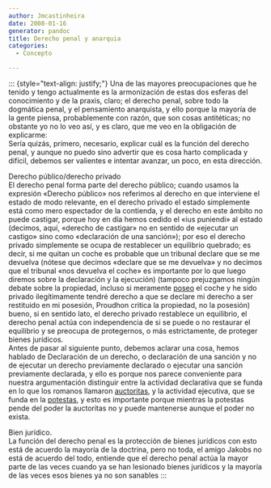 ```yaml
---
author: Jmcastinheira
date: 2008-01-16
generator: pandoc
title: Derecho penal y anarquia
categories:
  - Concepto

---
```




::: {style="text-align: justify;"}
Una de las mayores preocupaciones que he tenido y tengo actualmente es
la armonización de estas dos esferas del conocimiento y de la praxis,
claro; el derecho penal, sobre todo la dogmática penal, y el pensamiento
anarquista, y ello porque la mayoría de la gente piensa, probablemente
con razón, que son cosas antitéticas; no obstante yo no lo veo así, y es
claro, que me veo en la obligación de explicarme:\
Sería quizás, primero, necesario, explicar cuál es la función del
derecho penal, y aunque no puedo sino advertir que es cosa harto
complicada y difícil, debemos ser valientes e intentar avanzar, un poco,
en esta dirección.

Derecho público/derecho privado\
El derecho penal forma parte del derecho público; cuando usamos la
expresión «Derecho público» nos referimos al derecho en que interviene
el estado de modo relevante, en el derecho privado el estado simplemente
está como mero espectador de la contienda, y el derecho en este ámbito
no puede castigar, porque hoy en día hemos cedido el «ius puniendi» al
estado (decimos, aquí, «derecho de castigar» no en sentido de «ejecutar
un castigo» sino como «declaración de una sanción»); por eso el derecho
privado simplemente se ocupa de restablecer un equilibrio quebrado; es
decir, si me quitan un coche es probable que un tribunal declare que se
me devuelva (nótese que decimos «declare que se me devuelva» y no
decimos que el tribunal «nos devuelva el coche» es importante por lo que
luego diremos sobre la declaración y la ejecución) (tampoco prejuzgamos
ningún debate sobre la propiedad, incluso si meramente
[poseo](http://es.wikipedia.org/wiki/Posesi%C3%B3n) el coche y he sido
privado ilegítimamente tendré derecho a que se declare mi derecho a ser
restituido en mi posesión, Proudhon critica la propiedad, no la
posesión) bueno, si en sentido lato, el derecho privado restablece un
equilibrio, el derecho penal actúa con independencia de si se puede o no
restaurar el equilibrio y se preocupa de protegernos, o más
estrictamente, de proteger bienes jurídicos.\
Antes de pasar al siguiente punto, debemos aclarar una cosa, hemos
hablado de Declaración de un derecho, o declaración de una sanción y no
de ejecutar un derecho previamente declarado o ejecutar una sanción
previamente declarada, y ello es porque nos parece conveniente para
nuestra argumentación distinguir entre la actividad declarativa que se
funda en lo que los romanos llamaron
[auctoritas](http://es.wikipedia.org/wiki/Auctoritas), y la actividad
ejecutiva, que se funda en la
[potestas](http://es.wikipedia.org/wiki/Potestas), y esto es importante
porque mientras la potestas pende del poder la auctoritas no y puede
mantenerse aunque el poder no exista.

Bien jurídico.\
La función del derecho penal es la protección de bienes jurídicos con
esto está de acuerdo la mayoría de la doctrina, pero no toda, el amigo
Jakobs no está de acuerdo del todo, entiende que el derecho penal actúa
la mayor parte de las veces cuando ya se han lesionado bienes jurídicos
y la mayoría de las veces esos bienes ya no son sanables
:::

